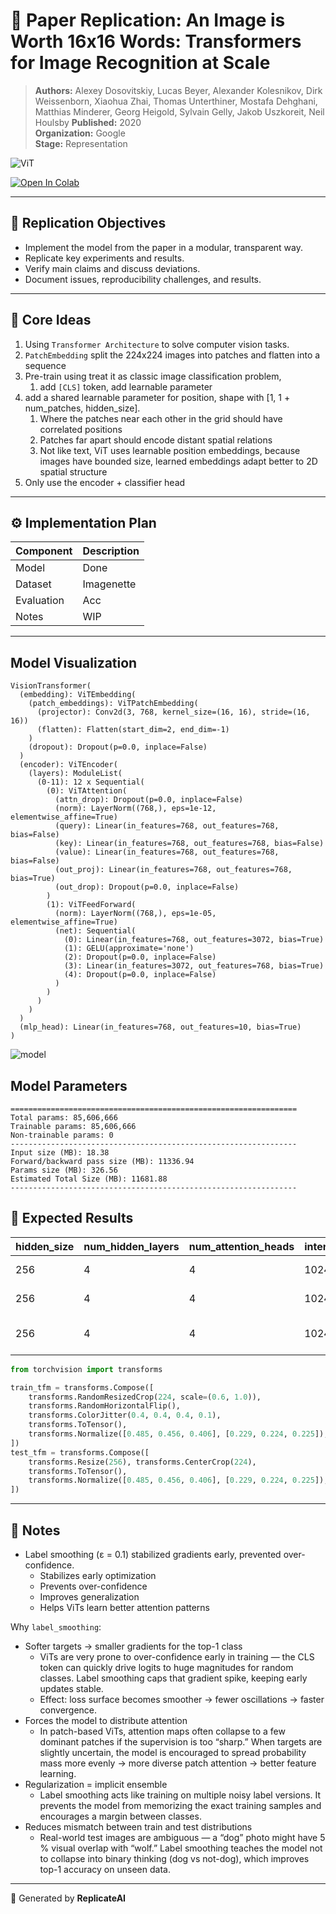 # 📘 Paper Replication: An Image is Worth 16x16 Words: Transformers for Image Recognition at Scale

> **Authors:** Alexey Dosovitskiy, Lucas Beyer, Alexander Kolesnikov, Dirk Weissenborn, Xiaohua Zhai, Thomas
> Unterthiner, Mostafa Dehghani, Matthias Minderer, Georg Heigold, Sylvain Gelly, Jakob Uszkoreit, Neil Houlsby
> **Published:** 2020  
> **Organization:** Google  
> **Stage:** Representation

![ViT](./figures/vit.png)

<a target="_blank" href="https://colab.research.google.com/github/duoan/ReplicateAI/blob/master/stage2_representation/2020_VisionTransformer/notebook/Vision%20Transformer_demo.ipynb">
  <img src="https://colab.research.google.com/assets/colab-badge.svg" alt="Open In Colab"/>
</a>

---

## 🎯 Replication Objectives

- Implement the model from the paper in a modular, transparent way.
- Replicate key experiments and results.
- Verify main claims and discuss deviations.
- Document issues, reproducibility challenges, and results.

---

## 🧩 Core Ideas

1. Using `Transformer Architecture` to solve computer vision tasks.
2. `PatchEmbedding` split the 224x224 images into patches and flatten into a sequence
3. Pre-train using treat it as classic image classification problem,
    1. add `[CLS]` token, add learnable parameter
4. add a shared learnable parameter for position, shape with [1, 1 + num_patches, hidden_size].
    1. Where the patches near each other in the grid should have correlated positions
    2. Patches far apart should encode distant spatial relations
    3. Not like text, ViT uses learnable position embeddings, because images have bounded size, learned embeddings adapt
       better to 2D spatial structure
4. Only use the encoder + classifier head

---

## ⚙️ Implementation Plan

| Component  | Description |
|------------|-------------|
| Model      | Done        |
| Dataset    | Imagenette  |
| Evaluation | Acc         |
| Notes      | WIP         |

---

## Model Visualization

```text
VisionTransformer(
  (embedding): ViTEmbedding(
    (patch_embeddings): ViTPatchEmbedding(
      (projector): Conv2d(3, 768, kernel_size=(16, 16), stride=(16, 16))
      (flatten): Flatten(start_dim=2, end_dim=-1)
    )
    (dropout): Dropout(p=0.0, inplace=False)
  )
  (encoder): ViTEncoder(
    (layers): ModuleList(
      (0-11): 12 x Sequential(
        (0): ViTAttention(
          (attn_drop): Dropout(p=0.0, inplace=False)
          (norm): LayerNorm((768,), eps=1e-12, elementwise_affine=True)
          (query): Linear(in_features=768, out_features=768, bias=False)
          (key): Linear(in_features=768, out_features=768, bias=False)
          (value): Linear(in_features=768, out_features=768, bias=False)
          (out_proj): Linear(in_features=768, out_features=768, bias=True)
          (out_drop): Dropout(p=0.0, inplace=False)
        )
        (1): ViTFeedForward(
          (norm): LayerNorm((768,), eps=1e-05, elementwise_affine=True)
          (net): Sequential(
            (0): Linear(in_features=768, out_features=3072, bias=True)
            (1): GELU(approximate='none')
            (2): Dropout(p=0.0, inplace=False)
            (3): Linear(in_features=3072, out_features=768, bias=True)
            (4): Dropout(p=0.0, inplace=False)
          )
        )
      )
    )
  )
  (mlp_head): Linear(in_features=768, out_features=10, bias=True)
)
```

![model](./figures/model.png)

## Model Parameters

```text
================================================================
Total params: 85,606,666
Trainable params: 85,606,666
Non-trainable params: 0
----------------------------------------------------------------
Input size (MB): 18.38
Forward/backward pass size (MB): 11336.94
Params size (MB): 326.56
Estimated Total Size (MB): 11681.88
----------------------------------------------------------------
```

## 🧪 Expected Results

| hidden_size | num_hidden_layers | num_attention_heads | intermediate_size | hidden_dropout_prob | layer_norm_eps | label_smoothing | lr   | batch_size | epochs             | Metric        | Target | Notes                              |
|-------------|-------------------|---------------------|-------------------|---------------------|----------------|-----------------|------|------------|--------------------|---------------|--------|------------------------------------|
| 256         | 4                 | 4                   | 1024              | 0.1                 | 1e-6           | 0               | 3e-5 | 32         | 49(stopped at 30)  | acc: 0.368408 |        |                                    |
| 256         | 4                 | 4                   | 1024              | 0.1                 | 1e-6           | 0.1             | 3e-5 | 32         | 100(stopped at 35) | acc: 0.643567 |        |                                    |
| 256         | 4                 | 4                   | 1024              | 0.1                 | 1e-6           | 0.1             | 1e-5 | 32         | 100(stopped at 71) | acc: 0.607898 |        | add data agumentation as following |

```python
from torchvision import transforms

train_tfm = transforms.Compose([
    transforms.RandomResizedCrop(224, scale=(0.6, 1.0)),
    transforms.RandomHorizontalFlip(),
    transforms.ColorJitter(0.4, 0.4, 0.4, 0.1),
    transforms.ToTensor(),
    transforms.Normalize([0.485, 0.456, 0.406], [0.229, 0.224, 0.225]),
])
test_tfm = transforms.Compose([
    transforms.Resize(256), transforms.CenterCrop(224),
    transforms.ToTensor(),
    transforms.Normalize([0.485, 0.456, 0.406], [0.229, 0.224, 0.225]),
])
```

---

## 🧭 Notes

- Label smoothing (ε = 0.1) stabilized gradients early, prevented over-confidence.
    - Stabilizes early optimization
    - Prevents over-confidence
    - Improves generalization
    - Helps ViTs learn better attention patterns

Why `label_smoothing`:

- Softer targets → smaller gradients for the top-1 class
    - ViTs are very prone to over-confidence early in training — the CLS token can quickly drive logits to huge
      magnitudes for random classes. Label smoothing caps that gradient spike, keeping early updates stable.
    - Effect: loss surface becomes smoother → fewer oscillations → faster convergence.
- Forces the model to distribute attention
    - In patch-based ViTs, attention maps often collapse to a few dominant patches if the supervision is too “sharp.”
      When targets are slightly uncertain, the model is encouraged to spread probability mass more evenly → more diverse
      patch attention → better feature learning.
- Regularization = implicit ensemble
    - Label smoothing acts like training on multiple noisy label versions. It prevents the model from memorizing the
      exact training samples and encourages a margin between classes.
- Reduces mismatch between train and test distributions
    - Real-world test images are ambiguous — a “dog” photo might have 5 % visual overlap with “wolf.” Label smoothing
      teaches the model not to collapse into binary thinking (dog vs not-dog), which improves top-1 accuracy on unseen
      data.

---

📅 Generated by **ReplicateAI**
